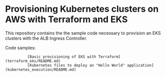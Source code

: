 # Provisioning Kubernetes clusters on AWS with Terraform and EKS

This repository contains the the sample code necessary to provision an EKS clusters with the ALB Ingress Controller.

Code samples:

              [Basic provisioning of EKS with Terraform](terraform_eks/README.md)
              [Kubernetes files to deploy an "Hello World" application](kubernetes_execution/README.md)
